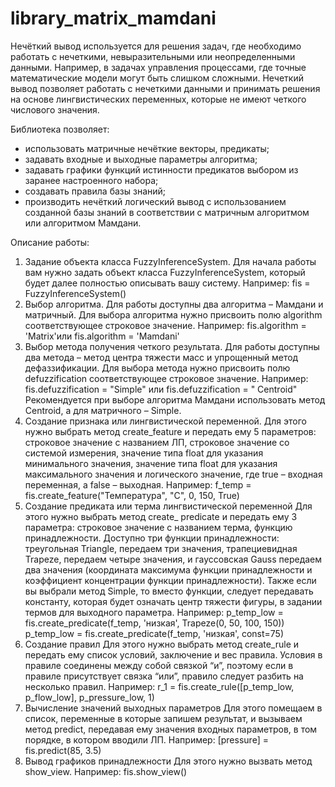 # library_matrix_mamdani

 
Нечёткий вывод используется для решения задач, где необходимо работать с нечеткими, невыразительными или неопределенными данными. Например, в задачах управления процессами, где точные математические модели могут быть слишком сложными. Нечеткий вывод позволяет работать с нечеткими данными и принимать решения на основе лингвистических переменных, которые не имеют четкого числового значения.


Библиотека позволяет:
-	использовать матричные нечёткие векторы, предикаты;
-	задавать входные и выходные параметры алгоритма;
-	задавать графики функций истинности предикатов выбором из заранее настроенного набора;
-	создавать правила базы знаний;
-	производить нечёткий логический вывод с использованием созданной базы знаний в соответствии с матричным алгоритмом или алгоритмом Мамдани.

Описание работы:
1. Задание объекта класса FuzzyInferenceSystem.
Для начала работы вам нужно задать объект класса FuzzyInferenceSystem, который будет далее полностью описывать вашу систему.
Например: fis = FuzzyInferenceSystem()
2. Выбор алгоритма.
Для работы доступны два алгоритма – Мамдани и матричный. Для выбора алгоритма нужно присвоить полю algorithm соответствующее строковое значение.
Например: fis.algorithm = 'Matrix'или fis.algorithm = 'Mamdani'
3. Выбор метода получения четкого результата.
Для работы доступны два метода – метод центра тяжести масс и упрощенный метод дефаззификации. Для выбора метода нужно присвоить полю defuzzification соответствующее строковое значение.
Например: fis.defuzzification = "Simple" или fis.defuzzification = " Centroid"
Рекомендуется при выборе алгоритма Мамдани использовать метод Centroid, а для матричного – Simple.
4. Создание признака или лингвистической переменной.
Для этого нужно выбрать метод create_feature и передать ему 5 параметров: строковое значение с названием ЛП, строковое значение со системой измерения, значение типа float для указания минимального значения, значение типа float для указания максимального значения и логического значение, где true – входная переменная, а false – выходная.
Например: f_temp = fis.create_feature("Температура", "C", 0, 150, True)
5. Создание предиката или терма лингвистической переменной
Для этого нужно выбрать метод create_ predicate и передать ему 3 параметра: строковое значение с названием терма, функцию принадлежности. Доступно три функции принадлежности: треугольная Triangle, передаем три значения, трапециевидная Trapeze, передаем четыре значения, и гауссовская Gauss передаем два значения (координата максимума функции принадлежности и коэффициент концентрации функции принадлежности). Также если вы выбрали метод Simple, то вместо функции, следует передавать константу, которая будет означать центр тяжести фигуры, в задании термов для выходного параметра. 
Например: p_temp_low = fis.create_predicate(f_temp, 'низкая', Trapeze(0, 50, 100, 150))
p_temp_low = fis.create_predicate(f_temp, 'низкая', const=75)
6. Создание правил
Для этого нужно выбрать метод create_rule и передать ему список условий, заключение и вес правила. Условия в правиле соединены между собой связкой “и”, поэтому если в правиле присутствует связка “или”, правило следует разбить на несколько правил.
Например: r_1 = fis.create_rule([p_temp_low, p_flow_low], p_pressure_low, 1)
7. Вычисление значений выходных параметров
Для этого помещаем в список, переменные в которые запишем результат, и вызываем метод predict, передавая ему значения входных параметров, в том порядке, в котором вводили ЛП.
Например: [pressure] = fis.predict(85, 3.5)
8. Вывод графиков принадлежности 
Для этого нужно вызвать метод show_view.
Например: fis.show_view()

